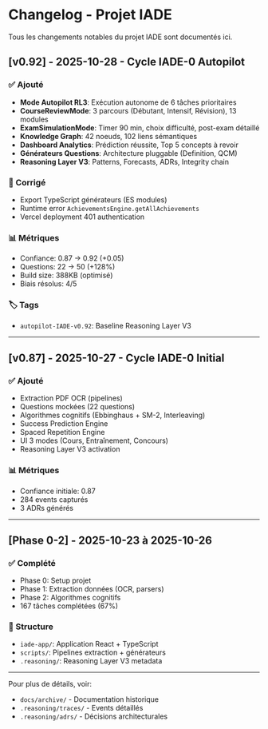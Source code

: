 # Changelog - Projet IADE

Tous les changements notables du projet IADE sont documentés ici.

## [v0.92] - 2025-10-28 - Cycle IADE-0 Autopilot

### ✅ Ajouté
- **Mode Autopilot RL3**: Exécution autonome de 6 tâches prioritaires
- **CourseReviewMode**: 3 parcours (Débutant, Intensif, Révision), 13 modules
- **ExamSimulationMode**: Timer 90 min, choix difficulté, post-exam détaillé
- **Knowledge Graph**: 42 noeuds, 102 liens sémantiques
- **Dashboard Analytics**: Prédiction réussite, Top 5 concepts à revoir
- **Générateurs Questions**: Architecture pluggable (Definition, QCM)
- **Reasoning Layer V3**: Patterns, Forecasts, ADRs, Integrity chain

### 🔧 Corrigé
- Export TypeScript générateurs (ES modules)
- Runtime error `AchievementsEngine.getAllAchievements`
- Vercel deployment 401 authentication

### 📊 Métriques
- Confiance: 0.87 → 0.92 (+0.05)
- Questions: 22 → 50 (+128%)
- Build size: 388KB (optimisé)
- Biais résolus: 4/5

### 🏷️ Tags
- `autopilot-IADE-v0.92`: Baseline Reasoning Layer V3

---

## [v0.87] - 2025-10-27 - Cycle IADE-0 Initial

### ✅ Ajouté
- Extraction PDF OCR (pipelines)
- Questions mockées (22 questions)
- Algorithmes cognitifs (Ebbinghaus + SM-2, Interleaving)
- Success Prediction Engine
- Spaced Repetition Engine
- UI 3 modes (Cours, Entraînement, Concours)
- Reasoning Layer V3 activation

### 📊 Métriques
- Confiance initiale: 0.87
- 284 events capturés
- 3 ADRs générés

---

## [Phase 0-2] - 2025-10-23 à 2025-10-26

### ✅ Complété
- Phase 0: Setup projet
- Phase 1: Extraction données (OCR, parsers)
- Phase 2: Algorithmes cognitifs
- 167 tâches complétées (67%)

### 📁 Structure
- `iade-app/`: Application React + TypeScript
- `scripts/`: Pipelines extraction + générateurs
- `.reasoning/`: Reasoning Layer V3 metadata

---

Pour plus de détails, voir:
- `docs/archive/` - Documentation historique
- `.reasoning/traces/` - Events détaillés
- `.reasoning/adrs/` - Décisions architecturales


